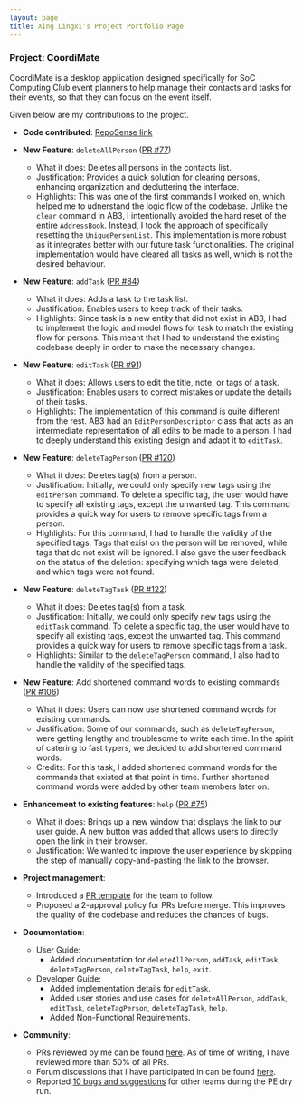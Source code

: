 ```yaml
---
layout: page
title: Xing Lingxi's Project Portfolio Page
---
```


### Project: CoordiMate

CoordiMate is a desktop application designed specifically for SoC Computing Club event planners to help manage their contacts and tasks for their events, so that they can focus on the event itself.

Given below are my contributions to the project.

* **Code contributed**: [RepoSense link](https://nus-cs2103-ay2324s1.github.io/tp-dashboard/?search=HugeNoob&breakdown=true&sort=groupTitle%20dsc&sortWithin=title&since=2023-09-22&timeframe=commit&mergegroup=&groupSelect=groupByRepos&checkedFileTypes=docs~functional-code~test-code~other)

* **New Feature**: `deleteAllPerson` ([PR #77](https://github.com/AY2324S1-CS2103T-T10-2/tp/pull/77))
  * What it does: Deletes all persons in the contacts list.
  * Justification: Provides a quick solution for clearing persons, enhancing organization and decluttering the interface.
  * Highlights: This was one of the first commands I worked on, which helped me to udnerstand the logic flow of the codebase. Unlike the `clear` command in AB3, I intentionally avoided the hard reset of the entire `AddressBook`. Instead, I took the approach of specifically resetting the `UniquePersonList`. This implementation is more robust as it integrates better with our future task functionalities. The original implementation would have cleared all tasks as well, which is not the desired behaviour.

* **New Feature**: `addTask` ([PR #84](https://github.com/AY2324S1-CS2103T-T10-2/tp/pull/84))
  * What it does: Adds a task to the task list.
  * Justification: Enables users to keep track of their tasks.
  * Highlights: Since task is a new entity that did not exist in AB3, I had to implement the logic and model flows for task to match the existing flow for persons. This meant that I had to understand the existing codebase deeply in order to make the necessary changes.

* **New Feature**: `editTask` ([PR #91](https://github.com/AY2324S1-CS2103T-T10-2/tp/pull/91))
  * What it does: Allows users to edit the title, note, or tags of a task.
  * Justification: Enables users to correct mistakes or update the details of their tasks.
  * Highlights: The implementation of this command is quite different from the rest. AB3 had an `EditPersonDescriptor` class that acts as an intermediate representation of all edits to be made to a person. I had to deeply understand this existing design and adapt it to `editTask`.

* **New Feature**: `deleteTagPerson` ([PR #120](https://github.com/AY2324S1-CS2103T-T10-2/tp/pull/120))
  * What it does: Deletes tag(s) from a person.
  * Justification: Initially, we could only specify new tags using the `editPerson` command. To delete a specific tag, the user would have to specify all existing tags, except the unwanted tag. This command provides a quick way for users to remove specific tags from a person.
  * Highlights: For this command, I had to handle the validity of the specified tags. Tags that exist on the person will be removed, while tags that do not exist will be ignored. I also gave the user feedback on the status of the deletion: specifying which tags were deleted, and which tags were not found.

* **New Feature**: `deleteTagTask` ([PR #122](https://github.com/AY2324S1-CS2103T-T10-2/tp/pull/122))
  * What it does: Deletes tag(s) from a task.
  * Justification: Initially, we could only specify new tags using the `editTask` command. To delete a specific tag, the user would have to specify all existing tags, except the unwanted tag. This command provides a quick way for users to remove specific tags from a task.
  * Highlights: Similar to the `deleteTagPerson` command, I also had to handle the validity of the specified tags.

* **New Feature**: Add shortened command words to existing commands ([PR #106](https://github.com/AY2324S1-CS2103T-T10-2/tp/pull/106))
  * What it does: Users can now use shortened command words for existing commands.
  * Justification: Some of our commands, such as `deleteTagPerson`, were getting lengthy and troublesome to write each time. In the spirit of catering to fast typers, we decided to add shortened command words.
  * Credits: For this task, I added shortened command words for the commands that existed at that point in time. Further shortened command words were added by other team members later on.

* **Enhancement to existing features**: `help` ([PR #75](https://github.com/AY2324S1-CS2103T-T10-2/tp/pull/75))
  * What it does: Brings up a new window that displays the link to our user guide. A new button was added that allows users to directly open the link in their browser.
  * Justification: We wanted to improve the user experience by skipping the step of manually copy-and-pasting the link to the browser.

* **Project management**:
  * Introduced a [PR template](https://github.com/AY2324S1-CS2103T-T10-2/tp/pull/17) for the team to follow.
  * Proposed a 2-approval policy for PRs before merge. This improves the quality of the codebase and reduces the chances of bugs.

* **Documentation**:
  * User Guide:
    * Added documentation for `deleteAllPerson`, `addTask`, `editTask`, `deleteTagPerson`, `deleteTagTask`, `help`, `exit`.
  * Developer Guide:
    * Added implementation details for `editTask`.
    * Added user stories and use cases for `deleteAllPerson`, `addTask`, `editTask`, `deleteTagPerson`, `deleteTagTask`, `help`.
    * Added Non-Functional Requirements.

* **Community**:
  * PRs reviewed by me can be found [here](https://github.com/AY2324S1-CS2103T-T10-2/tp/pulls?q=is%3Apr+reviewed-by%3AHugeNoob+). As of time of writing, I have reviewed more than 50% of all PRs.
  * Forum discussions that I have participated in can be found [here](https://github.com/nus-cs2103-AY2324S1/forum/issues?q=is%3Aissue+commenter%3AHugeNoob+).
  * Reported [10 bugs and suggestions](https://github.com/HugeNoob/ped/issues) for other teams during the PE dry run.
